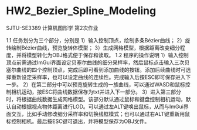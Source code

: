 # HW2_Bezier_Spline_Modeling

SJTU-SE3389 计算机图形学 第2次作业

1.1 任务划分为三个部分，分别是
1）输入控制顶点，绘制多条Bézier曲线；
2）旋转绘制Bézier曲线，预览旋转体模型；
3）生成网格模型，根据距离改变细分程度，并将模型转化为OBJ格式便于保存和读取。
1.2 程序的操作说明
1）输入控制顶点前需通过ImGui界面设定贝塞尔曲线的细分采样率，然后鼠标点击输入三次贝塞尔曲线的四个控制顶点，完成后即可看到添加曲线的按钮。添加后续曲线时可选择重新设定采样率，也可以设定曲线的连续性。完成输入后按ESC即可保存进入下一步。
2）在第二部分中可以预览旋转生成的一族曲线，可以通过WASD和鼠标控制相机运动，按ESC将曲线数据保存为txt并进入下一部分。
3）进入第三部分时，将根据曲线数据生成网格模型。该部分默认通过鼠标和键盘控制相机运动，默认自动根据视点物体距离进行LOD。可以通过左ALT键唤出鼠标，从而与ImGui界面交互，比如手动修改细分采样率和切换线框模式；也可以通过右ALT键重新用鼠标控制相机。最后按ESC键可退出，并将模型保存为OBJ文件。
